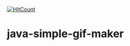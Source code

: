 [![HitCount](http://hits.dwyl.io/teamtact/https://github.com/teamtact/java-simple-gif-maker.svg)](http://hits.dwyl.io/teamtact/https://github.com/teamtact/java-simple-gif-maker)

# java-simple-gif-maker
